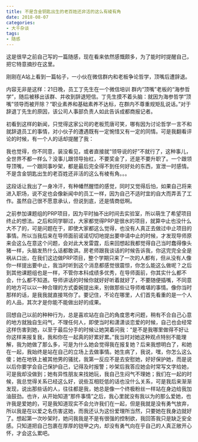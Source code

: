 ```yaml
---
title: 不是含金钥匙出生的老百姓还非活的这么有棱有角
date: 2018-08-07
categories:
- 大千杂谈
tags:
- 随感
---
```


这是很早之前自己写的一篇随感，现在看来依然感慨颇多，为了能时时提醒自己，把它特意摘抄在这里。

刚刚在A站上看到一篇帖子，一小伙在微信群内和老板争论哲学，顶嘴后遭辞退。

内容无非是这样：21日晚，员工丁先生在一个微信培训 群内“顶嘴”老板的“海参哲学”，随后被移出该群、并收到辞退短信。丁先生摸不着头脑：就因为海参哲学“顶嘴”领导而被开除？“职业素养和基础素养不达标，在群内不尊重规矩乱说话。”对于辞退丁先生的原因，该公司人事部负责人如此告诉成都商报记者。

初看到这样的新闻，只觉得这家公司的老板荒唐可笑，哪有因为讨论哲学一言不和就辞退员工的事情，对小伙子的遭遇既有一定惋惜又有一定的同情。可是我翻看评论的时候，有一个人的话却提醒了我：

我也觉得，你不同意，装没看见，或者直接就“领导说的好”不就行了，这种事儿，全世界不都一样么？没事儿跟领导抬杠，不要奖金了，还是不要升职了。一个跟领导顶嘴，一个跟同事吵架，都是最后完全得不到任何好处的东西，宣泄一时感情。不是含金钥匙出生的老百姓还非活的这么有棱有角。。。

这段话让我出了一身冷汗，有种幡然醒悟的感觉，同时又觉得后怕，如果自己将来进入职场，说不定也会像新闻中的员工一样，因为自己不适时宜的自大而弄丢了工作。虽然自己很不愿意承认，但说到底，还是情商低啊。

之前参加课题组的PRP项目，因为平时抽不出时间去实验室，所以萌生了希望项目终止的想法。之后和同学聊过，大家都觉得PRP是很水的项目，就算中止也没什么大不了的，可是问题在于，即使大家都这么觉得，也没有人真正去做过中止项目的事情。所以当我后来在导师面前诺诺切切地提出要申请中止的时候，才发现导师原来会这么在意这个问题，会对此大发雷霆，后来回想起我都觉得自己当时蠢得像头猪一样，头脑发热什么话都敢讲。房老师跟我谈话的时候告诉我，你这完完全全是祸从口出，在我们这边做PRP项目，整个学期只来了一次的人都有，但从没有人像你一样提出要中止，我当时听到这个消息都感觉很震惊，你怎么能这么做呢？之后到其他课题组也是一样，不管你本科成绩多优秀，在导师面前，你其实什么都不会，什么都不知道。导师讲话的时候你就好好听着就好了，不要随便插嘴，不同意的地方可以以一种合理的方式委婉提出来，别做那些让导师难堪的事情。像你当时那样的话，是我我就直接骂你了。要记住，不论在哪里，人们首先看重的是一个人的人品，其次才是你能不能做出好的成果。

回想自己以前的种种行为，总是喜欢站在自己的角度思考问题，稍有不合自己心意的地方就独自生闷气，不理任何人，即使当时和潇潇谈恋爱的时候，自己也会经常这样伤害到她，以至于最后分手的时候让她哭着问我：“是不是我哪里做得不好让你这样来报复我，我和你在一起真的好累好累。”我当时对她这种观点特别不能理解，我为她做了那么多，可是为什么她会觉得我在报复她？后来我想明白了，和她在一起，我始终是站在自己的立场上去做事情。她生病了，我说，嘿，你怎么这么傻；她在地铁上被其他男的骚扰，我第一反应不是去安慰她，好好保护她，而是说以后你要学会自己保护自己，记得及时报警；吵架后我答应她会时常写文字给她，可是我却没做到；她有异性朋友来找她玩，我自己生闷气不理她；我们在一起的时候，我总觉得关系已经这么好，说些互相贬低的话也没什么关系，可是我后来渐渐发现，说出那些话的人，往往都是我，她总是像一个终极粉丝一样站在身边给我加油鼓劲。也许，从开始知道“那件事情”之后，我心里就没有我以为的那么爱她，也许我是爱她的，可是我知道现实不会允许我们在一起，但是我就是没有勇气放弃，所以我是在以爱之名伤害这她，而我还认为这份爱理所当然，只要她在我身边就好了。想起第一次吵架时，她问我我是不是有很强的控制欲，我回答我只是缺乏安全感。只知道把自己包裹在厚厚的铠甲之内，却没有勇气向在乎自己的人真正敞开心怀，才会这么累吧。